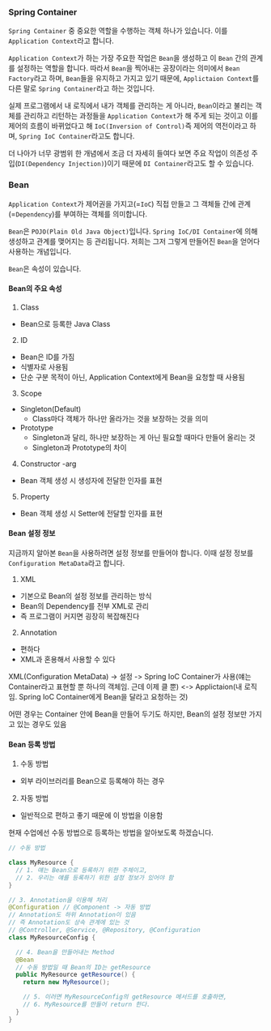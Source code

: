 ### Spring Container
<code>Spring Container</code> 중 중요한 역할을 수행하는 객체 하나가 있습니다. 이를 <code>Application Context</code>라고 합니다.

<code>Application Context</code>가 하는 가장 주요한 작업은 <code>Bean</code>을 생성하고 이 <code>Bean</code> 간의 관계를 설정하는 역할을 합니다. 따라서 <code>Bean</code>을 찍어내는 공장이라는 의미에서 <code>Bean Factory</code>라고 하며, <code>Bean</code>들을 유지하고 가지고 있기 때문에, <code>Applictaion Context</code>를 다른 말로 <code>Spring Container</code>라고 하는 것입니다.

실제 프로그램에서 내 로직에서 내가 객체를 관리하는 게 아니라, <code>Bean</code>이라고 불리는 객체를 관리하고 리턴하는 과정들을 <code>Application Context</code>가 해 주게 되는 것이고 이를 제어의 흐름이 바뀌었다고 해 <code>IoC(Inversion of Control)</code>즉 제어의 역전이라고 하며, <code>Spring IoC Container</code>라고도 합니다.

더 나아가 너무 광범위 한 개념에서 조금 더 자세히 들여다 보면 주요 작업이 의존성 주입(<code>DI(Dependency Injection)</code>)이기 때문에 <code>DI Container</code>라고도 할 수 있습니다.

### Bean
<code>Application Context</code>가 제어권을 가지고(=<code>IoC</code>) 직접 만들고 그 객체들 간에 관계(=<code>Dependency</code>)를 부여하는 객체를 의미합니다.

<code>Bean</code>은 <code>POJO(Plain Old Java Object)</code>입니다. <code>Spring IoC/DI Container</code>에 의해 생성하고 관계를 맺어지는 등 관리됩니다. 저희는 그저 그렇게 만들어진 <code>Bean</code>을 얻어다 사용하는 개념입니다.

<code>Bean</code>은 속성이 있습니다.

#### Bean의 주요 속성

1. Class
  - Bean으로 등록한 Java Class
2. ID
  - Bean은 ID를 가짐
  - 식별자로 사용됨
  - 단순 구분 목적이 아닌, Application Context에게 Bean을 요청할 때 사용됨
3. Scope
  - Singleton(Default)
    - Class마다 객체가 하나만 올라가는 것을 보장하는 것을 의미
  - Prototype
    - Singleton과 달리, 하나만 보장하는 게 아닌 필요할 때마다 만들어 올리는 것
    - Singleton과 Prototype의 차이
4. Constructor -arg
  - Bean 객체 생성 시 생성자에 전달한 인자를 표현
5. Property
  - Bean 객체 생성 시 Setter에 전달할 인자를 표현

#### Bean 설정 정보

지금까지 알아본 <code>Bean</code>을 사용하려면 설정 정보를 만들어야 합니다. 이때 설정 정보를 <code>Configuration MetaData</code>라고 합니다.

1. XML
  - 기본으로 Bean의 설정 정보를 관리하는 방식
  - Bean의 Dependency를 전부 XML로 관리
  - 즉 프로그램이 커지면 굉장히 복잡해진다
2. Annotation
  - 편하다
  - XML과 혼용해서 사용할 수 있다

XML(Configuration MetaData) -> 설정 -> Spring IoC Container가 사용(얘는 Container라고 표현할 뿐 하나의 객체임. 근데 이제 클 뿐)
<-> Applictaion(내 로직임. Spring IoC Container에게 Bean을 달라고 요청하는 것)

어떤 경우는 Container 안에 Bean을 만들어 두기도 하지만, Bean의 설정 정보만 가지고 있는 경우도 있음

#### Bean 등록 방법

1. 수동 방법
  - 외부 라이브러리를 Bean으로 등록해야 하는 경우
2. 자동 방법
  - 일반적으로 편하고 좋기 때문에 이 방법을 이용함

현재 수업에선 수동 방법으로 등록하는 방법을 알아보도록 하겠습니다.

```java
// 수동 방법

class MyResource {
  // 1. 얘는 Bean으로 등록하기 위한 주체이고,
  // 2. 우리는 얘를 등록하기 위한 설정 정보가 있어야 함
}

// 3. Annotation을 이용해 처리
@Configuration // @Component -> 자동 방법
// Annotation도 하위 Annotation이 있음
// 즉 Annotation도 상속 관계에 있는 것
// @Controller, @Service, @Repository, @Configuration
class MyResourceConfig {

  // 4. Bean을 만들어내는 Method
  @Bean
  // 수동 방법일 때 Bean의 ID는 getResource
  public MyResource getResource() {
    return new MyResource();

    // 5. 이러면 MyResourceConfig의 getResource 메서드를 호출하면,
    // 6. MyResource를 만들어 return 한다.
  }
}
```